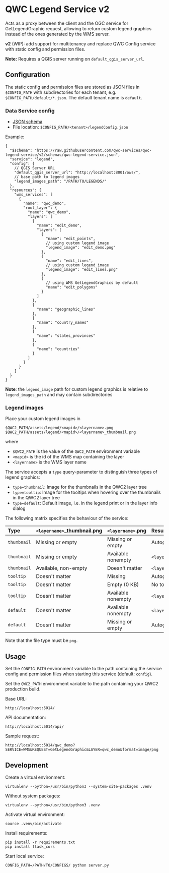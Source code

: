 QWC Legend Service v2
=====================

Acts as a proxy between the client and the OGC service for GetLegendGraphic request,
allowing to return custom legend graphics instead of the ones generated by the WMS server.

**v2** (WIP): add support for multitenancy and replace QWC Config service with static config and permission files.

**Note:** Requires a QGIS server running on `default_qgis_server_url`.


Configuration
-------------

The static config and permission files are stored as JSON files in `$CONFIG_PATH` with subdirectories for each tenant,
e.g. `$CONFIG_PATH/default/*.json`. The default tenant name is `default`.


### Data Service config

* [JSON schema](schemas/qwc-legend-service.json)
* File location: `$CONFIG_PATH/<tenant>/legendConfig.json`

Example:
```jsonc
{
  "$schema": "https://raw.githubusercontent.com/qwc-services/qwc-legend-service/v2/schemas/qwc-legend-service.json",
  "service": "legend",
  "config": {
    // QGIS Server URL
    "default_qgis_server_url": "http://localhost:8001/ows/",
    // base path to legend images
    "legend_images_path": "/PATH/TO/LEGENDS/"
  },
  "resources": {
    "wms_services": [
      {
        "name": "qwc_demo",
        "root_layer": {
          "name": "qwc_demo",
          "layers": [
            {
              "name": "edit_demo",
              "layers": [
                {
                  "name": "edit_points",
                  // using custom legend image
                  "legend_image": "edit_demo.png"
                },
                {
                  "name": "edit_lines",
                  // using custom legend image
                  "legend_image": "edit_lines.png"
                },
                {
                  // using WMS GetLegendGraphics by default
                  "name": "edit_polygons"
                }
              ]
            },
            {
              "name": "geographic_lines"
            },
            {
              "name": "country_names"
            },
            {
              "name": "states_provinces"
            },
            {
              "name": "countries"
            }
          ]
        }
      }
    ]
  }
}
```

**Note**: the `legend_image` path for custom legend graphics is relative to `legend_images_path` and may contain subdirectories


### Legend images

Place your custom legend images in

    $QWC2_PATH/assets/legend/<mapid>/<layername>.png
    $QWC2_PATH/assets/legend/<mapid>/<layername>_thumbnail.png

where

 * `$QWC2_PATH` is the value of the `QWC2_PATH` environment variable
 * `<mapid>` is the id of the WMS map containing the layer
 * `<layername>` is the WMS layer name

The service accepts a `type` query-parameter to distinguish three types of legend graphics:

 - `type=thumbnail`: Image for the thumbnails in the QWC2 layer tree
 - `type=tooltip`: Image for the tooltips when hovering over the thumbnails in the QWC2 layer tree
 - `type=default`: Default image, i.e. in the legend print or in the layer info dialog

The following matrix specifies the behaviour of the service:

Type        | `<layername>`_thumbnail.png | `<layername>`.png  | Result
:-----------|:----------------------------|:-------------------|:--------------------
`thumbnail` | Missing or empty            | Missing or empty   | Autogenerated by WMS
`thumbnail` | Missing or empty            | Available nonempty | `<layername>`.png
`thumbnail` | Available, non-empty        | Doesn't matter     | `<layername>`_thumbnail.png
`tooltip`   | Doesn't matter              | Missing            | Autogenerated by WMS
`tooltip`   | Doesn't matter              | Empty (0 KB)       | No tooltip
`tooltip`   | Doesn't matter              | Available nonempty | `<layername>`.png
`default`   | Doesn't matter              | Available nonempty | `<layername>`.png
`default`   | Doesn't matter              | Missing or empty   | Autogenerated by WMS

Note that the file type must be `png`.


Usage
-----

Set the `CONFIG_PATH` environment variable to the path containing the service config and permission files when starting this service (default: `config`).

Set the `QWC2_PATH` environment variable to the path containing your QWC2 production build.


Base URL:

    http://localhost:5014/

API documentation:

    http://localhost:5014/api/

Sample request:

    http://localhost:5014/qwc_demo?SERVICE=WMS&REQUEST=GetLegendGraphic&LAYER=qwc_demo&format=image/png


Development
-----------

Create a virtual environment:

    virtualenv --python=/usr/bin/python3 --system-site-packages .venv

Without system packages:

    virtualenv --python=/usr/bin/python3 .venv

Activate virtual environment:

    source .venv/bin/activate

Install requirements:

    pip install -r requirements.txt
    pip install flask_cors

Start local service:

    CONFIG_PATH=/PATH/TO/CONFIGS/ python server.py
